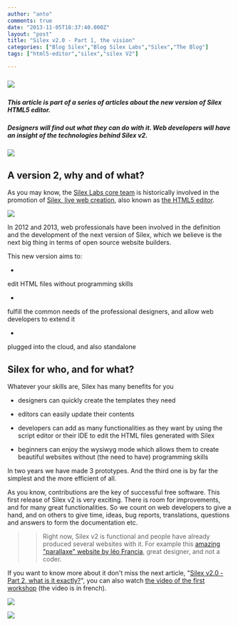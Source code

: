 ```yaml
---
author: "anto"
comments: true
date: "2013-11-05T18:37:40.000Z"
layout: "post"
title: "Silex v2.0 - Part 1, the vision"
categories: ["Blog Silex","Blog Silex Labs","Silex","The Blog"]
tags: ["html5-editor","silex","silex V2"]

---
```

#####




##### ![](https://www.silexlabs.org/wp-content/uploads/2013/11/silex-v2-article-02.png)




##### _**This article is part of a series of articles about the new version of Silex HTML5 editor.**_




##### _**Designers will find out what they can do with it. Web developers will have an insight of the technologies behind Silex v2.**_




##### ![](https://lh5.googleusercontent.com/KFsGqRfslAlVlswxkCA8UET1mMGuBkFvRlnU6JWnjlhwIzfVnekEfkzLREikd-hGEbB6nufqXOdxJhFE6KZ0bDMX9DD5pSJFYG8VKBibGi-w1pwmuUanhl3uxA)




## A version 2, why and of what?




As you may know, the [Silex Labs core team](https://www.silexlabs.org/silexlabs/) is historically involved in the promotion of [Silex, live web creation](http://projects.silexlabs.org/?/silex.v2/), also known as [the HTML5 editor](http://html5-editor.org/).


![](https://lh4.googleusercontent.com/iHwUTmCVgU-jLXs7FfLPmM58MRuzItfBiv12xfSS8mQZafZolMy94kVGUJg3rGhzjXq-VRb85_hqOgJtkGkCyGfRvMLkD4KxdfXtk5n0TNxis0TrCSfi3gOfpg)


In 2012 and 2013, web professionals have been involved in the definition and the development of the next version of Silex, which we believe is the next big thing in terms of open source website builders.




This new version aims to:







  *


edit HTML files without programming skills





  *


fulfill the common needs of the professional designers, and allow web developers to extend it





  *


plugged into the cloud, and also standalone







## Silex for who, and for what?




Whatever your skills are, Silex has many benefits for you







  * designers can quickly create the templates they need


  * editors can easily update their contents


  * developers can add as many functionalities as they want by using the script editor or their IDE to edit the HTML files generated with Silex


  * beginners can enjoy the wysiwyg mode which allows them to create beautiful websites without (the need to have) programming skills




In two years we have made 3 prototypes. And the third one is by far the simplest and the more efficient of all.




As you know, contributions are the key of successful free software. This first release of Silex v2 is very exciting. There is room for improvements, and for many great functionalities. So we count on web developers to give a hand, and on others to give time, ideas, bug reports, translations, questions and answers to form the documentation etc.





<blockquote>

>
> Right now, Silex v2 is functional and people have already produced several websites with it. For example this [amazing "parallaxe" website by léo Francia](http://leofrancia.fr/argentine/), great designer, and not a coder.
>
>
</blockquote>




If you want to know more about it don't miss the next article, "[Silex v2.0 - Part 2, what is it exactly?]( https://www.silexlabs.org/179332/the-blog/silex-v2-0-part-2-what-is-it-exactly)", you can also watch [the video of the first workshop](https://www.silexlabs.org/?p=180104) (the video is in french).




[![](https://www.silexlabs.org/wp-content/uploads/2013/11/Start-Now-Macaron.png)](http://www.silex.me/)




![](https://www.silexlabs.org/wp-content/uploads/2013/11/silex-v2-article-01-carre.png)


